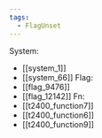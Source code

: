 ```yaml
---
tags:
  - FlagUnset
---
```

System:
- [[system_1]]
- [[system_66]]
Flag:
- [[flag_9476]]
- [[flag_12142]]
Fn:
- [[t2400_function7]]
- [[t2400_function6]]
- [[t2400_function9]]
